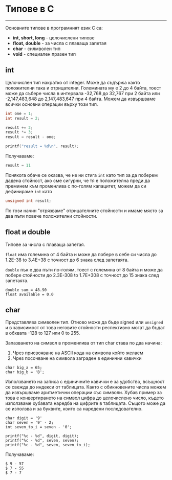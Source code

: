 # Типове в С

---

Основните типове в програмният език С са:

* **int, short, long** - целочислени типове
* **float, double** - за числа с плаваща запетая
* **char** - силмволен тип
* **void** - специален празен тип

## int

Целочислен тип накратко от integer. Може да съдържа както положителни така и отрицателни. Големината му е 2 до 4 байта, тоест може да събере числа в интервала -32,768 до 32,767 при 2 байта или -2,147,483,648 до 2,147,483,647 при 4 байта. Можем да извършваме всички основни операции върху този тип.

```c
int one = 1;
int result = 2;

result += 2;
result *= 3;
result = result - one;

printf("result = %d\n", result);
```

Получаваме:

```c
result = 11
```

Понякога обаче се оказва, че не ни стига `int` като тип за да поберем дадена стойност, ако сме сигурни, че тя е положителна преди да преминем към променлива с по-голям капацитет, можем да си дефинираме `int` като

```c
unsigned int result;
```

По този начин "отрязваме" отрицателните стойности и имаме място за два пъти повече положителни стойности.

## float и double

Типове за числа с плаваща запетая.

`float` има големина от 4 байта и може да побере в себе си числа до 1.2E-38 to 3.4E+38 с точност до 6 знака след запетаята.

`double` пък е два пъти по-голям, тоест с големина от 8 байта и може да побере стойности до 2.3E-308 to 1.7E+308 с точност до 15 знака след запетаята.

```
double sum = 48.90
float available = 0.0
```

## char

Представлява символен тип. Отново може да бъде signed или `unsigned` и в зависимост от това неговите стойности респективно могат да бъдат в обхвата -128 to 127 или 0 to 255.

Запазването на символ в променлива от тип char става по два начина:

1. Чрез присвояване на ASCII кода на символа който желаем
2. Чрез посочване на символа заграден в единични кавички

```
char big_a = 65;
char big_b = 'B';
```

Използването на записа с единичните кавички е за удобство, всъщност се свежда до индекси от таблицата. Както с обикновените числа можем да извършваме аритметични операции със символи. Хубав пример за това е конвертирането на символ цифра до целочислено число, където използваме хубавата наредба на цифрите в таблицата. Същото може да се използва и за буквите, които са наредени последователно.

```
char digit = '9'
char seven = '9' - 2;
int seven_to_i = seven - '0';

printf("%c - %d", digit, digit);
printf("%c - %d", seven, seven);
printf("%c - %d", seven, seven_to_i);
```

Получаваме:

```
$ 9 - 57
$ 7 - 55
$ 7 - 7
```



